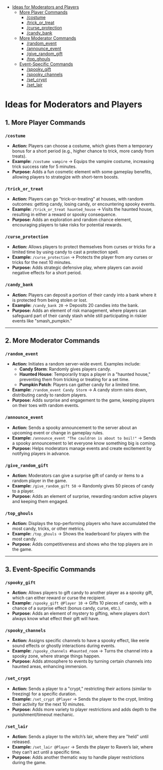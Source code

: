 <!-- TOC -->

- [Ideas for Moderators and Players](#ideas-for-moderators-and-players)
    - [More Player Commands](#more-player-commands)
        - [/costume](#costume)
        - [/trick_or_treat](#trick_or_treat)
        - [/curse_protection](#curse_protection)
        - [/candy_bank](#candy_bank)
    - [More Moderator Commands](#more-moderator-commands)
        - [/random_event](#random_event)
        - [/announce_event](#announce_event)
        - [/give_random_gift](#give_random_gift)
        - [/top_ghouls](#top_ghouls)
    - [Event-Specific Commands](#event-specific-commands)
        - [/spooky_gift](#spooky_gift)
        - [/spooky_channels](#spooky_channels)
        - [/set_crypt](#set_crypt)
        - [/set_lair](#set_lair)

<!-- /TOC -->


# Ideas for Moderators and Players

## 1. More Player Commands

### `/costume`
- **Action:** Players can choose a costume, which gives them a temporary bonus for a short period (e.g., higher chance to trick, more candy from treats).
- **Example:** `/costume vampire` → Equips the vampire costume, increasing trick success rate for 5 minutes.
- **Purpose:** Adds a fun cosmetic element with some gameplay benefits, allowing players to strategize with short-term boosts.

### `/trick_or_treat`
- **Action:** Players can go "trick-or-treating" at houses, with random outcomes: getting candy, losing candy, or encountering spooky events.
- **Example:** `/trick_or_treat haunted_house` → Visits the haunted house, resulting in either a reward or spooky consequence.
- **Purpose:** Adds an exploration and random chance element, encouraging players to take risks for potential rewards.

### `/curse_protection`
- **Action:** Allows players to protect themselves from curses or tricks for a limited time by using candy to cast a protection spell.
- **Example:** `/curse_protection` → Protects the player from any curses or tricks for the next 10 minutes.
- **Purpose:** Adds strategic defensive play, where players can avoid negative effects for a short period.

### `/candy_bank`
- **Action:** Players can deposit a portion of their candy into a bank where it is protected from being stolen or lost.
- **Example:** `/candy_bank 20` → Deposits 20 candies into the bank.
- **Purpose:** Adds an element of risk management, where players can safeguard part of their candy stash while still participating in riskier events like "smash_pumpkin."

---

## 2. More Moderator Commands

### `/random_event`
- **Action:** Initiates a random server-wide event. Examples include:
  - **Candy Storm**: Randomly gives players candy.
  - **Haunted House**: Temporarily traps a player in a "haunted house," preventing them from tricking or treating for a set time.
  - **Pumpkin Patch**: Players can gather candy for a limited time.
- **Example:** `/random_event Candy Storm` → A candy storm rains down, distributing candy to random players.
- **Purpose:** Adds surprise and engagement to the game, keeping players on their toes with random events.

### `/announce_event`
- **Action:** Sends a spooky announcement to the server about an upcoming event or change in gameplay rules.
- **Example:** `/announce_event "The cauldron is about to boil!"` → Sends a spooky announcement to let everyone know something big is coming.
- **Purpose:** Helps moderators manage events and create excitement by notifying players in advance.

### `/give_random_gift`
- **Action:** Moderators can give a surprise gift of candy or items to a random player in the game.
- **Example:** `/give_random_gift 50` → Randomly gives 50 pieces of candy to a player.
- **Purpose:** Adds an element of surprise, rewarding random active players and keeping them engaged.

### `/top_ghouls`
- **Action:** Displays the top-performing players who have accumulated the most candy, tricks, or other metrics.
- **Example:** `/top_ghouls` → Shows the leaderboard for players with the most candy.
- **Purpose:** Adds competitiveness and shows who the top players are in the game.

---

## 3. Event-Specific Commands

### `/spooky_gift`
- **Action:** Allows players to gift candy to another player as a spooky gift, which can either reward or curse the recipient.
- **Example:** `/spooky_gift @Player 10` → Gifts 10 pieces of candy, with a chance of a surprise effect (bonus candy, curse, etc.).
- **Purpose:** Adds an element of mystery to gifting, where players don’t always know what effect their gift will have.

### `/spooky_channels`
- **Action:** Assigns specific channels to have a spooky effect, like eerie sound effects or ghostly interactions during events.
- **Example:** `/spooky_channels #haunted_room` → Turns the channel into a spooky zone, where strange things happen.
- **Purpose:** Adds atmosphere to events by turning certain channels into haunted areas, enhancing immersion.

### `/set_crypt`
- **Action:** Sends a player to a "crypt," restricting their actions (similar to freezing) for a specific duration.
- **Example:** `/set_crypt @Player` → Sends the player to the crypt, limiting their activity for the next 10 minutes.
- **Purpose:** Adds more variety to player restrictions and adds depth to the punishment/timeout mechanic.

### `/set_lair`
- **Action:** Sends a player to the witch’s lair, where they are "held" until released.
- **Example:** `/set_lair @Player` → Sends the player to Raven’s lair, where they can’t act until a specific time.
- **Purpose:** Adds another thematic way to handle player restrictions during the game.

